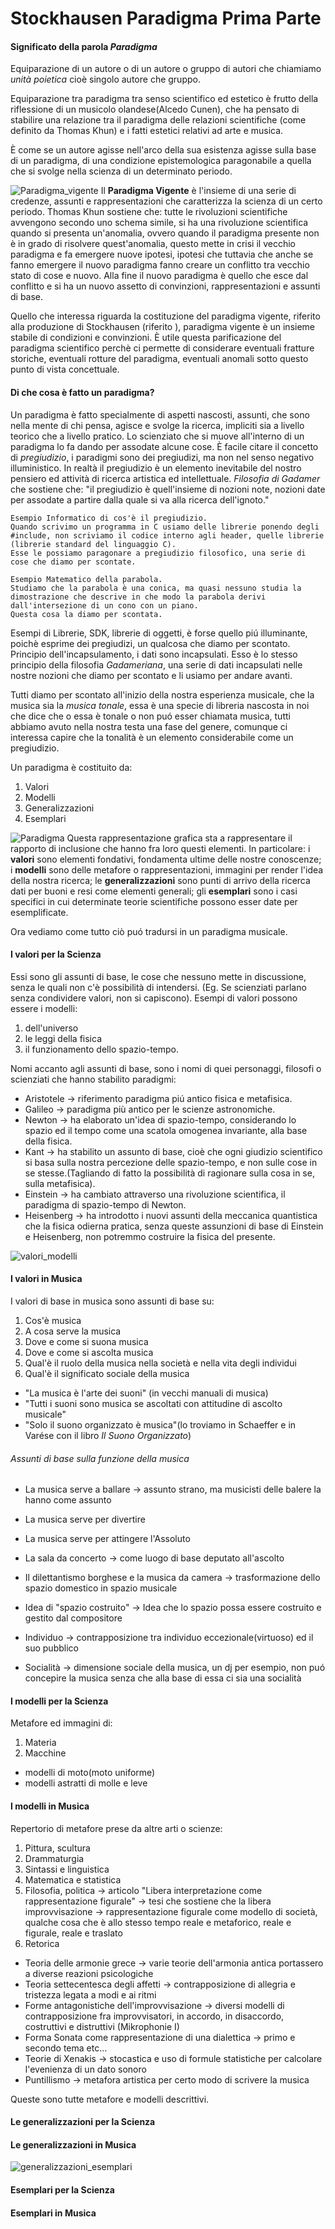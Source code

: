 # Stockhausen Paradigma Prima Parte

#### Significato della parola _Paradigma_

Equiparazione di un autore o di un autore o gruppo di autori che chiamiamo _unità poietica_ cioè singolo autore che gruppo.

Equiparazione tra paradigma tra senso scientifico ed estetico è frutto della riflessione di un musicolo olandese(Alcedo Cunen), che ha pensato di stabilire una relazione tra il paradigma delle relazioni scientifiche (come definito da Thomas Khun) e i fatti estetici relativi ad arte e musica.

È come se un autore agisse nell'arco della sua esistenza agisse sulla base di un paradigma, di una condizione epistemologica paragonabile a quella che si svolge nella scienza di un determinato periodo.

![Paradigma_vigente](Paradigma_vigente.png)
Il **Paradigma Vigente** è l'insieme di una serie di credenze, assunti e rappresentazioni che caratterizza la scienza di un certo periodo.
Thomas Khun sostiene che: tutte le rivoluzioni scientifiche avvengono secondo uno schema simile, si ha una rivoluzione scientifica quando si presenta un'anomalia, ovvero quando il paradigma presente non è in grado di risolvere quest'anomalia, questo mette in crisi il vecchio paradigma e fa emergere nuove ipotesi, ipotesi che tuttavia che anche se fanno emergere il nuovo paradigma fanno creare un conflitto tra vecchio stato di cose e nuovo. Alla fine il nuovo paradigma è quello che esce dal conflitto e si ha un nuovo assetto di convinzioni, rappresentazioni e assunti di base.

Quello che interessa riguarda la costituzione del paradigma vigente, riferito alla produzione di Stockhausen (riferito ), paradigma vigente è un insieme stabile di condizioni e convinzioni. È utile questa parificazione del paradigma scientifico perchè ci permette di considerare eventuali fratture storiche, eventuali rotture del paradigma, eventuali anomali sotto questo punto di vista concettuale.

#### Di che cosa è fatto un paradigma?
Un paradigma è fatto specialmente di aspetti nascosti, assunti, che sono nella mente di chi pensa, agisce e svolge la ricerca, impliciti sia a livello teorico che a livello pratico. Lo scienziato che si muove all'interno di un paradigma lo fa dando per assodate alcune cose.
È facile citare il concetto di _pregiudizio_, i paradigmi sono dei pregiudizi, ma non nel senso negativo illuministico. In realtà il pregiudizio è un elemento inevitabile del nostro pensiero ed attività di ricerca artistica ed intellettuale. _Filosofia di Gadamer_ che sostiene che: "il pregiudizio è quell'insieme di nozioni note, nozioni date per assodate a partire dalla quale si va alla ricerca dell'ignoto."
```
Esempio Informatico di cos'è il pregiudizio.
Quando scrivimo un programma in C usiamo delle librerie ponendo degli #include, non scriviamo il codice interno agli header, quelle librerie (librerie standard del linguaggio C).
Esse le possiamo paragonare a pregiudizio filosofico, una serie di cose che diamo per scontate.
```
```
Esempio Matematico della parabola.
Studiamo che la parabola è una conica, ma quasi nessuno studia la dimostrazione che descrive in che modo la parabola derivi dall'intersezione di un cono con un piano.
Questa cosa la diamo per scontata.
```
Esempi di Librerie, SDK, librerie di oggetti, è forse quello piú illuminante, poichè esprime dei pregiudizi, un qualcosa che diamo per scontato.
Principio dell'incapsulamento, i dati sono incapsulati. Esso è lo stesso principio della filosofia _Gadameriana_, una serie di dati incapsulati nelle nostre nozioni che diamo per scontato e li usiamo per andare avanti.

Tutti diamo per scontato all'inizio della nostra esperienza musicale, che la musica sia la _musica tonale_, essa è una specie di libreria nascosta in noi che dice che o essa è tonale o non puó esser chiamata musica, tutti abbiamo avuto nella nostra testa una fase del genere, comunque ci interessa capire che la tonalità è un elemento considerabile come un pregiudizio.

Un paradigma è costituito da:
1. Valori
2. Modelli
3. Generalizzazioni
4. Esemplari

![Paradigma](Paradigma.png)
Questa rappresentazione grafica sta a rappresentare il rapporto di inclusione che hanno fra loro questi elementi. In particolare: i **valori** sono elementi fondativi, fondamenta ultime delle nostre conoscenze; i **modelli** sono delle metafore o rappresentazioni, immagini per render l'idea della nostra ricerca; le **generalizzazioni** sono punti di arrivo della ricerca dati per buoni e resi come elementi generali; gli **esemplari** sono i casi specifici in cui determinate teorie scientifiche possono esser date per esemplificate.

Ora vediamo come tutto ciò puó tradursi in un paradigma musicale.


#### I valori per la Scienza
Essi sono gli assunti di base, le cose che nessuno mette in discussione, senza le quali non c'è possibilità di intendersi.
(Eg. Se scienziati parlano senza condividere valori, non si capiscono).
Esempi di valori possono essere i modelli:

1. dell'universo
2. le leggi della fisica
3. il funzionamento dello spazio-tempo.

Nomi accanto agli assunti di base, sono i nomi di quei personaggi, filosofi o scienziati che hanno stabilito paradigmi:
- Aristotele -> riferimento paradigma piú antico fisica e metafisica.
- Galileo -> paradigma più antico per le scienze astronomiche.
- Newton -> ha elaborato un'idea di spazio-tempo, considerando lo spazio ed il tempo come una scatola omogenea invariante, alla base della fisica.
- Kant -> ha stabilito un assunto di base, cioè che ogni giudizio scientifico si basa sulla nostra percezione delle spazio-tempo, e non sulle cose in se stesse.(Tagliando di fatto la possibilità di ragionare sulla cosa in se, sulla metafisica).
- Einstein -> ha cambiato attraverso una rivoluzione scientifica, il paradigma di spazio-tempo di Newton.
- Heisenberg -> ha introdotto i nuovi assunti della meccanica quantistica che la fisica odierna pratica, senza queste assunzioni di base di Einstein e Heisenberg, non potremmo costruire la fisica del presente.

![valori_modelli](valori_modelli.png)

#### I valori in Musica
I valori di base in musica sono assunti di base su:  
1. Cos'è musica
2. A cosa serve la musica
3. Dove e come si suona musica
4. Dove e come si ascolta musica
5. Qual'è il ruolo della musica nella società e nella vita degli individui
6. Qual'è il significato sociale della musica

- "La musica è l'arte dei suoni" (in vecchi manuali di musica)
- "Tutti i suoni sono musica se ascoltati con attitudine di ascolto musicale"
- "Solo il suono organizzato è musica"(lo troviamo in Schaeffer e in Varése con il libro _Il Suono Organizzato_)
###### Assunti di base sulla funzione della musica
- La musica serve a ballare -> assunto strano, ma musicisti delle balere la hanno come assunto
- La musica serve per divertire
- La musica serve per attingere l'Assoluto

- La sala da concerto -> come luogo di base deputato all'ascolto
- Il dilettantismo borghese e la musica da camera -> trasformazione dello spazio domestico in spazio musicale
- Idea di "spazio costruito" -> Idea che lo spazio possa essere costruito e gestito dal compositore
- Individuo -> contrapposizione tra individuo eccezionale(virtuoso) ed il suo pubblico
- Socialità -> dimensione sociale della musica, un dj per esempio, non puó concepire la musica senza che alla base di essa ci sia una socialità

#### I modelli per la Scienza
Metafore ed immagini di:
1. Materia
2. Macchine
- modelli di moto(moto uniforme)
- modelli astratti di molle e leve
#### I modelli in Musica
Repertorio di metafore prese da altre arti o scienze:
1. Pittura, scultura
2. Drammaturgia
3. Sintassi e linguistica
4. Matematica e statistica
5. Filosofia, politica -> articolo "Libera interpretazione come rappresentazione figurale" -> tesi che sostiene che la libera improvvisazione -> rappresentazione figurale come modello di società, qualche cosa che è allo stesso tempo reale e metaforico, reale e figurale, reale e traslato
6. Retorica
- Teoria delle armonie grece -> varie teorie dell'armonia antica portassero a diverse reazioni psicologiche
- Teoria settecentesca degli affetti -> contrapposizione di allegria e tristezza legata a modi e ai ritmi
- Forme antagonistiche dell'improvvisazione -> diversi modelli di contrapposizione fra improvvisatori, in accordo, in disaccordo, costruttivi e distruttivi (Mikrophonie I)
- Forma Sonata come rappresentazione di una dialettica -> primo e secondo tema etc...
- Teorie di Xenakis -> stocastica e uso di formule statistiche per calcolare l'evenienza di un dato sonoro
- Puntillismo -> metafora artistica per certo modo di scrivere la musica

Queste sono tutte metafore e modelli descrittivi.

#### Le generalizzazioni per la Scienza
#### Le generalizzazioni in Musica
![generalizzazioni_esemplari](generalizzazioni_esemplari.png)
#### Esemplari per la Scienza
#### Esemplari in Musica

